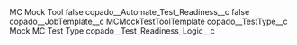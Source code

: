 <?xml version="1.0" encoding="UTF-8"?>
<CustomMetadata xmlns="http://soap.sforce.com/2006/04/metadata" xmlns:xsi="http://www.w3.org/2001/XMLSchema-instance" xmlns:xsd="http://www.w3.org/2001/XMLSchema">
    <label>MC Mock Tool</label>
    <protected>false</protected>
    <values>
        <field>copado__Automate_Test_Readiness__c</field>
        <value xsi:type="xsd:boolean">false</value>
    </values>
    <values>
        <field>copado__JobTemplate__c</field>
        <value xsi:type="xsd:string">MCMockTestToolTemplate</value>
    </values>
    <values>
        <field>copado__TestType__c</field>
        <value xsi:type="xsd:string">Mock MC Test Type</value>
    </values>
    <values>
        <field>copado__Test_Readiness_Logic__c</field>
        <value xsi:nil="true"/>
    </values>
</CustomMetadata>
